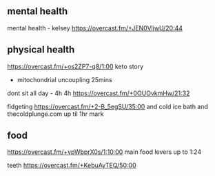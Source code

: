 ## mental health

mental health - kelsey https://overcast.fm/+JEN0VljwU/20:44


## physical health

https://overcast.fm/+os2ZP7-q8/1:00 keto story 
- mitochondrial uncoupling 25mins

dont sit all day - 4h 4h https://overcast.fm/+0OUOvkmHw/21:32


fidgeting https://overcast.fm/+2-B_5egSU/35:00
and cold ice bath and thecoldplunge.com  up til 1hr mark


## food

https://overcast.fm/+vpWbprX0s/1:10:00 main food levers up to 1:24

teeth https://overcast.fm/+KebuAyTEQ/50:00 
